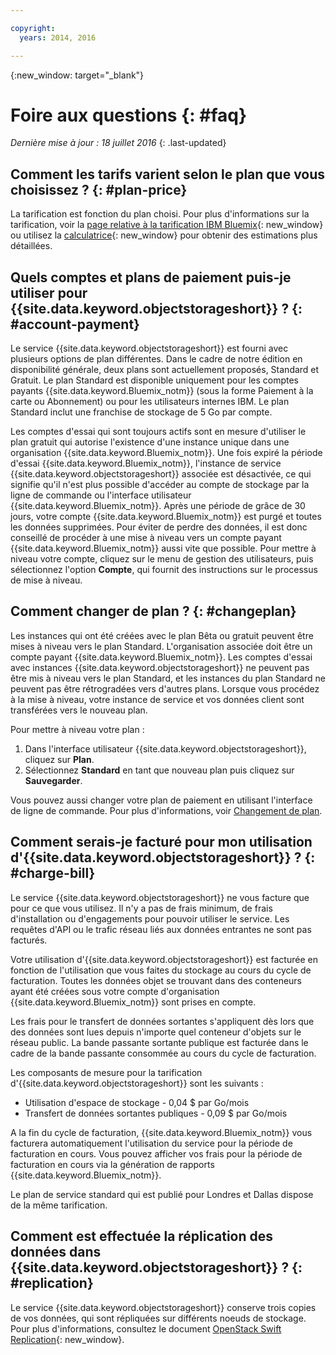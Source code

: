 ```yaml
---

copyright:
  years: 2014, 2016

---
```


{:new_window: target="_blank"}

# Foire aux questions {: #faq} 

*Dernière mise à jour : 18 juillet 2016*
{: .last-updated}


## Comment les tarifs varient selon le plan que vous choisissez ? {: #plan-price}
La tarification est fonction du plan choisi. Pour plus d'informations sur la tarification, voir la [page relative à la tarification IBM Bluemix](https://console.ng.bluemix.net/pricing/){: new_window} ou utilisez la [calculatrice](https://console.ng.bluemix.net/?direct=classic/#/pricing/cloudOEPaneId=pricing&paneId=pricingSheet){: new_window} pour obtenir des estimations plus détaillées.


## Quels comptes et plans de paiement puis-je utiliser pour {{site.data.keyword.objectstorageshort}} ? {: #account-payment}
Le service {{site.data.keyword.objectstorageshort}} est fourni avec plusieurs options de plan différentes. Dans le cadre de notre édition en disponibilité générale, deux plans sont actuellement proposés, Standard et Gratuit. Le plan Standard est disponible uniquement pour les comptes payants {{site.data.keyword.Bluemix_notm}} (sous la forme Paiement à la carte ou Abonnement) ou pour les utilisateurs internes IBM. Le
plan Standard inclut une franchise de stockage de 5 Go par compte.

Les comptes d'essai qui sont toujours actifs sont en mesure d'utiliser le plan gratuit qui autorise l'existence d'une instance unique dans une organisation {{site.data.keyword.Bluemix_notm}}. Une fois expiré la période d'essai {{site.data.keyword.Bluemix_notm}}, l'instance de service {{site.data.keyword.objectstorageshort}} associée est désactivée, ce qui signifie qu'il n'est plus possible d'accéder au compte de stockage par la ligne de commande ou l'interface utilisateur {{site.data.keyword.Bluemix_notm}}. Après une période de grâce de 30 jours, votre compte {{site.data.keyword.Bluemix_notm}} est purgé et toutes les données supprimées. Pour éviter de perdre des données, il est donc conseillé de procéder à une mise à niveau vers un compte payant {{site.data.keyword.Bluemix_notm}} aussi vite que possible. Pour mettre à niveau votre compte, cliquez sur le menu de gestion des utilisateurs, puis sélectionnez l'option
**Compte**, qui fournit des instructions sur le processus de mise à niveau.

## Comment changer de plan ? {: #changeplan}  
Les instances qui ont été créées avec le plan Bêta ou gratuit peuvent être mises à niveau vers le plan Standard. L'organisation associée doit être un
compte payant {{site.data.keyword.Bluemix_notm}}. Les comptes d'essai avec instances {{site.data.keyword.objectstorageshort}} ne peuvent pas
être mis à niveau vers le plan Standard, et les instances du plan Standard ne peuvent pas être rétrogradées vers d'autres plans. Lorsque vous procédez à la
mise à niveau, votre instance de service et vos données client sont transférées vers le nouveau plan.

Pour mettre à niveau votre plan :
1.	Dans l'interface utilisateur {{site.data.keyword.objectstorageshort}}, cliquez sur **Plan**.
2.	Sélectionnez **Standard** en tant que nouveau plan puis cliquez sur **Sauvegarder**.

Vous pouvez aussi changer votre plan de paiement en utilisant l'interface de ligne de commande. Pour plus d'informations, voir
[Changement de plan](../../pricing/index.html#changing).


## Comment serais-je facturé pour mon utilisation d'{{site.data.keyword.objectstorageshort}} ? {: #charge-bill}

Le service {{site.data.keyword.objectstorageshort}} ne vous facture que pour ce que vous utilisez.  Il n'y a pas de frais minimum, de frais d'installation ou d'engagements pour pouvoir utiliser le service. Les requêtes d'API ou le trafic réseau liés aux données entrantes ne sont pas facturés.

Votre utilisation d'{{site.data.keyword.objectstorageshort}} est facturée en fonction de l'utilisation que vous faites du stockage au
cours du cycle de facturation. Toutes les données objet se trouvant dans des conteneurs ayant été créées sous votre compte d'organisation {{site.data.keyword.Bluemix_notm}} sont prises en compte. 

Les frais pour le transfert de données sortantes s'appliquent dès lors que des données sont lues depuis n'importe quel conteneur d'objets sur le réseau public. La
bande passante sortante publique est facturée dans le cadre de la bande passante consommée au cours du cycle de facturation.

Les composants de mesure pour la tarification d'{{site.data.keyword.objectstorageshort}} sont les suivants :
* Utilisation d'espace de stockage - 0,04 $ par Go/mois
* Transfert de données sortantes publiques - 0,09 $ par Go/mois 

A la fin du cycle de facturation, {{site.data.keyword.Bluemix_notm}} vous facturera automatiquement l'utilisation du service pour la période de facturation en cours. Vous pouvez afficher vos frais pour la période de facturation en cours via la génération de rapports {{site.data.keyword.Bluemix_notm}}.

Le plan de service standard qui est publié pour Londres et Dallas dispose de la même tarification.

## Comment est effectuée la réplication des données dans {{site.data.keyword.objectstorageshort}} ? {: #replication}
Le service {{site.data.keyword.objectstorageshort}} conserve trois copies de vos données, qui sont répliquées sur différents noeuds de
stockage. Pour plus d'informations, consultez le document [OpenStack Swift Replication](http://docs.openstack.org/developer/swift/overview_replication.html){: new_window}.

